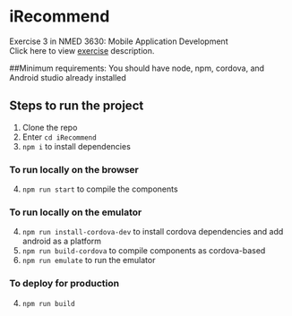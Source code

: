 # iRecommend
Exercise 3 in NMED 3630: Mobile Application Development
<br>
Click here to view [exercise](./docs/MobileApp_Exercise3.pdf) description.

##Minimum requirements:
You should have node, npm, cordova, and Android studio already installed

## Steps to run the project
  1. Clone the repo
  2. Enter `cd iRecommend`
  3. `npm i` to install dependencies
 
 ### To run locally on the browser
  4. `npm run start` to compile the components
 
 ### To run locally on the emulator
  4. `npm run install-cordova-dev` to install cordova dependencies and add android as a platform
  5. `npm run build-cordova` to compile components as cordova-based
  6. `npm run emulate` to run the emulator

### To deploy for production
  4. `npm run build`
